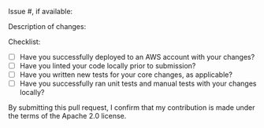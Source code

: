 Issue #, if available:

Description of changes:

Checklist: 

<!-- You can erase any parts of this template not applicable to your Pull Request. -->

* [ ] Have you successfully deployed to an AWS account with your changes? 
* [ ] Have you linted your code locally prior to submission?
* [ ] Have you written new tests for your core changes, as applicable?
* [ ] Have you successfully ran unit tests and manual tests with your changes locally?

By submitting this pull request, I confirm that my contribution is made under the terms of the Apache 2.0 license.
